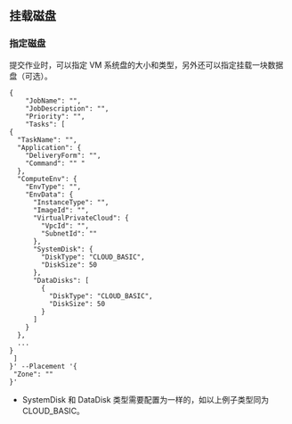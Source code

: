 ## 挂载磁盘
### 指定磁盘
提交作业时，可以指定 VM 系统盘的大小和类型，另外还可以指定挂载一块数据盘（可选）。

	{
		"JobName": "",
		"JobDescription": "",
		"Priority": "",
		"Tasks": [
    {
      "TaskName": "",
      "Application": {
        "DeliveryForm": "",
        "Command": "" "
      },
      "ComputeEnv": {
        "EnvType": "",
        "EnvData": {
          "InstanceType": "",
          "ImageId": "",
          "VirtualPrivateCloud": {
            "VpcId": "",
            "SubnetId": ""
          },
          "SystemDisk": {
            "DiskType": "CLOUD_BASIC",
            "DiskSize": 50
          },
          "DataDisks": [
            {
              "DiskType": "CLOUD_BASIC",
              "DiskSize": 50
            }
          ]
        }
      },
      ...
    }
 	 ]
	}' --Placement '{
 	 "Zone": ""
	}' 

* SystemDisk 和 DataDisk 类型需要配置为一样的，如以上例子类型同为 CLOUD_BASIC。